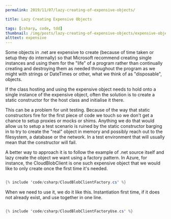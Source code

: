 ```yaml
---
permalink: 2019/11/07/lazy-creating-of-expensive-objects/

title: Lazy Creating Expensive Objects

tags: [csharp, code, tdd]
thumbnail: /img/posts/lazy-creating-of-expensive-objects/expensive-object-420x255.webp
alttext: expensive
---
```


Some objects in .net are expensive to create (because of time taken or setup they do internally) so that
Microsoft recommend creating single instances and using them for the "life" of a program rather than
continually creating and destroying them as needed throughout the program as we might with strings or
DateTimes or other, what we think of as "disposable", objects.

If the class hosting and using the expensive object needs to hold onto a single instance of the expensive object,
often the solution is to create a static constructor for the host class and initialise it there.

This can be a problem for unit testing. Because of the way that static constructors fire for the first piece of
code we touch so we don't get a chance to setup proxies or mocks or shims. Anything we do that would allow us to
setup a test scenario is ruined by the static constructor barging in to try to create the "real" object in
memory and possibly reach out to the filesystem, a database or the network. In a test environment that will usually
mean that the constructor will fail.

A better way to approach it is to follow the example of .net source itself and lazy create the object we want using a
factory pattern. In Azure, for instance, the CloudBlobClient is one such expensive object that we would like to only
create once the first time it's needed.

```csharp

{% include 'code/csharp/CloudBlobClientFactory.cs' %}

```

When we need to use it, we do it like this. Instantiation first time, if it does not already exist, and use together
in one line.

```csharp

{% include 'code/csharp/CloudBlobClientFactoryUse.cs' %}

```
